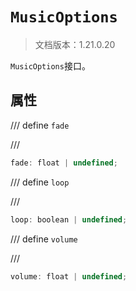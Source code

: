 # `MusicOptions`

> 文档版本：1.21.0.20

`MusicOptions`接口。

## 属性

/// define
`fade`


///

```js
fade: float | undefined;
```


/// define
`loop`


///

```js
loop: boolean | undefined;
```


/// define
`volume`


///

```js
volume: float | undefined;
```

